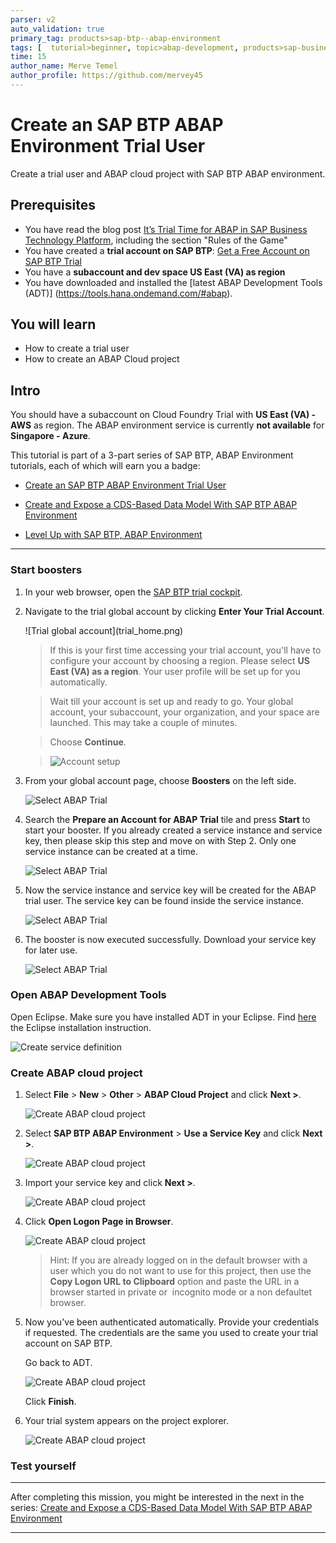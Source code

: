 ```yaml
---
parser: v2
auto_validation: true
primary_tag: products>sap-btp--abap-environment
tags: [  tutorial>beginner, topic>abap-development, products>sap-business-technology-platform ]
time: 15
author_name: Merve Temel
author_profile: https://github.com/mervey45
---
```


# Create an SAP BTP ABAP Environment Trial User
<!-- description --> Create a trial user and ABAP cloud project with SAP BTP ABAP environment.

## Prerequisites
- You have read the blog post [It’s Trial Time for ABAP in SAP Business Technology Platform](https://blogs.sap.com/2019/09/28/its-trialtime-for-abap-in-sap-cloud-platform/), including the section "Rules of the Game"
- You have created a **trial account on SAP BTP**:  [Get a Free Account on SAP BTP Trial](hcp-create-trial-account)
- You have a **subaccount and dev space US East (VA) as region**
- You have downloaded and installed the [latest ABAP Development Tools (ADT)] (https://tools.hana.ondemand.com/#abap).

## You will learn  
  - How to create a trial user
  - How to create an ABAP Cloud project

## Intro
You should have a subaccount on Cloud Foundry Trial with **US East (VA) -  AWS** as region. The ABAP environment service is currently **not available** for **Singapore - Azure**.

This tutorial is part of a 3-part series of SAP BTP, ABAP Environment tutorials, each of which will earn you a badge:

- [Create an SAP BTP ABAP Environment Trial User](mission.abap-env-trial-user)

- [Create and Expose a CDS-Based Data Model With SAP BTP ABAP Environment](mission.cp-starter-extensions-abap)

- [Level Up with SAP BTP, ABAP Environment](mission.abap-env-level-up)

---

### Start boosters


1. In your web browser, open the [SAP BTP trial cockpit](https://cockpit.hanatrial.ondemand.com/).

2. Navigate to the trial global account by clicking **Enter Your Trial Account**.

    <!-- border -->![Trial global account](trial_home.png)

    >If this is your first time accessing your trial account, you'll have to configure your account by choosing a region. Please select **US East (VA) as a region**. Your user profile will be set up for you automatically.  

    >Wait till your account is set up and ready to go. Your global account, your subaccount, your organization, and your space are launched. This may take a couple of minutes.

    >Choose **Continue**.

    >![Account setup](organization2.png)

3. From your global account page, choose **Boosters** on the left side.

    ![Select ABAP Trial](boosters.png)

4. Search the **Prepare an Account for ABAP Trial** tile and press **Start** to start your booster.
  If you already created a service instance and service key, then please skip this step and move on with Step 2.
  Only one service instance can be created at a time.

    ![Select ABAP Trial](boosters2.png)

5. Now the service instance and service key will be created for the ABAP trial user. The service key can be found inside the service instance.

    ![Select ABAP Trial](boosters3.png) 

6. The booster is now executed successfully. Download your service key for later use.

    ![Select ABAP Trial](downloadkey.png)



### Open ABAP Development Tools 


Open Eclipse. Make sure you have installed ADT in your Eclipse. Find [here](abap-install-adt) the Eclipse installation instruction.

![Create service definition](eclipse.png)



### Create ABAP cloud project

  1. Select **File** > **New** > **Other** > **ABAP Cloud Project** and click **Next >**.

      ![Create ABAP cloud project](cloud.png)

  2. Select **SAP BTP ABAP Environment** > **Use a Service Key** and click **Next >**.

      ![Create ABAP cloud project](project2x.png)

  3. Import your service key and click **Next >**.

      ![Create ABAP cloud project](skey.png)

  4. Click **Open Logon Page in Browser**. 

      ![Create ABAP cloud project](project44.png)

        >Hint: If you are already logged on in the default browser with a user which you do not want to use for this project, then use the **Copy Logon URL to Clipboard** option and paste the URL in a browser started in private or  incognito mode or a non defaultet browser.

  5. Now you've been authenticated automatically. Provide your credentials if requested. The credentials are the same you used to create your trial account on SAP BTP.

     Go back to ADT.

      ![Create ABAP cloud project](project52.png)

      Click **Finish**.


  6. Your trial system appears on the project explorer.

      ![Create ABAP cloud project](project62.png)



### Test yourself




---

After completing this mission, you might be interested in the next in the series: [Create and Expose a CDS-Based Data Model With SAP BTP ABAP Environment](mission.cp-starter-extensions-abap)

---
